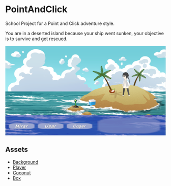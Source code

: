 # PointAndClick
School Project for a Point and Click adventure style.

You are in a deserted island because your ship went sunken, your objective is to survive and get rescued.

![alt text](Assets/Images/Readme/PointAndClick01.png)

## Assets
- [Background](https://assetstore.unity.com/packages/2d/environments/9-free-backgrounds-285183)
- [Player](https://assetstore.unity.com/packages/2d/characters/cute-2d-college-student-198684)
- [Coconut](https://www.vecteezy.com/vector-art/13708102-coconut-cartoon-vector-icon-illustration-isolated)
- [Box](https://m.media-amazon.com/images/I/51rtPn9Of5L._AC_SL1001_.jpg)
